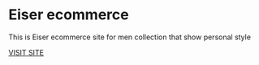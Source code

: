 <h1>Eiser ecommerce</h1>
<p>This is Eiser ecommerce site for men collection that show personal style</p>
<a href="https://eiserecommerce.netlify.com/">VISIT SITE</a>
